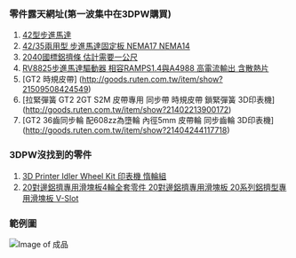 

### 零件露天網址(第一波集中在3DPW購買)

1. [42型步進馬達](http://goods.ruten.com.tw/item/show?21405171072055)
2. [42/35兩用型 步進馬達固定板 NEMA17 NEMA14](http://goods.ruten.com.tw/item/show?21627060196325)
3. [2040國標鋁擠條 估計需要一公尺](http://goods.ruten.com.tw/item/show?21630208535241)
4. [RV8825步進馬達驅動器 相容RAMPS1.4與A4988 高電流輸出 含散熱片](http://goods.ruten.com.tw/item/show?21405272999235)
5. [GT2 時規皮帶] (http://goods.ruten.com.tw/item/show?21509508424549)
6. [拉緊彈簧 GT2 2GT S2M 皮帶專用 同步帶 時規皮帶 鎖緊彈簧 3D印表機] (http://goods.ruten.com.tw/item/show?21402213900172)
7. [GT2 36齒同步輪 配608zz為墮輪 內徑5mm 皮帶輪 同步齒輪 3D印表機] (http://goods.ruten.com.tw/item/show?21404244117718)

### 3DPW沒找到的零件

1. [3D Printer Idler Wheel Kit 印表機 惰輪組](http://goods.ruten.com.tw/item/show?21629170596626)
2. [20對邊鋁擠專用滑塊板4輪全套零件 20對邊鋁擠專用滑塊板 20系列鋁擠型專用滑塊板 V-Slot](http://goods.ruten.com.tw/item/show?21406276193955)


### 範例圖

![Image of 成品](https://hahalin.github.io/igarden/OpenRail_Idler_Pulley_3__84235.1371843637.1280.1280.jpg)

